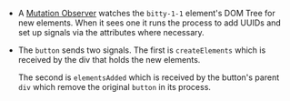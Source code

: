 - A [Mutation Observer](https://developer.mozilla.org/en-US/docs/Web/API/MutationObserver)
watches the <code>bitty-1-1</code>
element's DOM Tree for new elements. When it sees one
it runs the process to add UUIDs and set up signals
via the attributes where necessary. 

- The <code>button</code> sends two signals. The first is
<code>createElements</code> which is received by
the div that holds the new elements. 

  The second is <code>elementsAdded</code> which
  is received by the button's parent <code>div</code>
  which remove the original <code>button</code>
  in its process.
